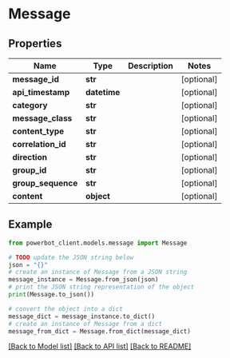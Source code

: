 # Message


## Properties

Name | Type | Description | Notes
------------ | ------------- | ------------- | -------------
**message_id** | **str** |  | [optional] 
**api_timestamp** | **datetime** |  | [optional] 
**category** | **str** |  | [optional] 
**message_class** | **str** |  | [optional] 
**content_type** | **str** |  | [optional] 
**correlation_id** | **str** |  | [optional] 
**direction** | **str** |  | [optional] 
**group_id** | **str** |  | [optional] 
**group_sequence** | **str** |  | [optional] 
**content** | **object** |  | [optional] 

## Example

```python
from powerbot_client.models.message import Message

# TODO update the JSON string below
json = "{}"
# create an instance of Message from a JSON string
message_instance = Message.from_json(json)
# print the JSON string representation of the object
print(Message.to_json())

# convert the object into a dict
message_dict = message_instance.to_dict()
# create an instance of Message from a dict
message_from_dict = Message.from_dict(message_dict)
```
[[Back to Model list]](../README.md#documentation-for-models) [[Back to API list]](../README.md#documentation-for-api-endpoints) [[Back to README]](../README.md)


